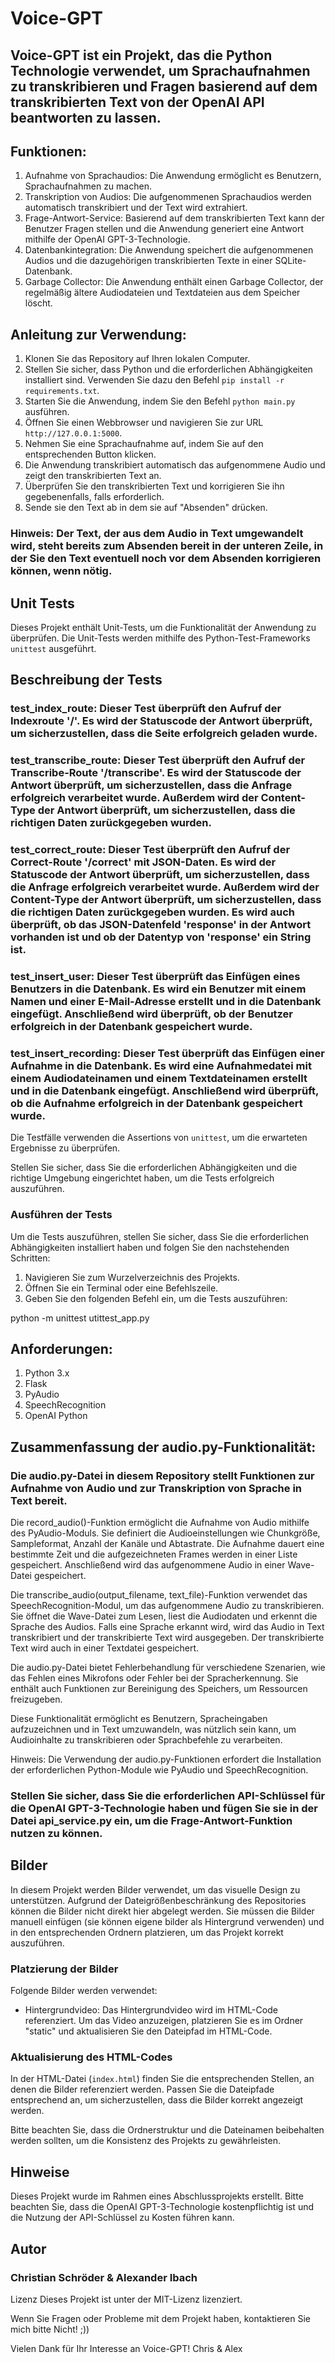 # Voice-GPT
## Voice-GPT ist ein Projekt, das die Python Technologie verwendet, um Sprachaufnahmen zu transkribieren und Fragen basierend auf dem transkribierten Text von der OpenAI API beantworten zu lassen.

## Funktionen:

1. Aufnahme von Sprachaudios: Die Anwendung ermöglicht es Benutzern, Sprachaufnahmen zu machen.
2. Transkription von Audios: Die aufgenommenen Sprachaudios werden automatisch transkribiert und der Text wird extrahiert.
3. Frage-Antwort-Service: Basierend auf dem transkribierten Text kann der Benutzer Fragen stellen und die Anwendung generiert eine Antwort mithilfe der OpenAI GPT-3-Technologie.
4. Datenbankintegration: Die Anwendung speichert die aufgenommenen Audios und die dazugehörigen transkribierten Texte in einer SQLite-Datenbank.
5. Garbage Collector: Die Anwendung enthält einen Garbage Collector, der regelmäßig ältere Audiodateien und Textdateien aus dem Speicher löscht.

## Anleitung zur Verwendung:

1. Klonen Sie das Repository auf Ihren lokalen Computer.
2. Stellen Sie sicher, dass Python und die erforderlichen Abhängigkeiten installiert sind. Verwenden Sie dazu den Befehl `pip install -r requirements.txt`.
3. Starten Sie die Anwendung, indem Sie den Befehl `python main.py` ausführen.
4. Öffnen Sie einen Webbrowser und navigieren Sie zur URL `http://127.0.0.1:5000`.
5. Nehmen Sie eine Sprachaufnahme auf, indem Sie auf den entsprechenden Button klicken.
6. Die Anwendung transkribiert automatisch das aufgenommene Audio und zeigt den transkribierten Text an.
7. Überprüfen Sie den transkribierten Text und korrigieren Sie ihn gegebenenfalls, falls erforderlich.
8. Sende sie den Text ab in dem sie auf "Absenden" drücken.
### Hinweis: Der Text, der aus dem Audio in Text umgewandelt wird, steht bereits zum Absenden bereit in der unteren Zeile, in der Sie den Text eventuell noch vor dem Absenden korrigieren können, wenn nötig.


## Unit Tests

Dieses Projekt enthält Unit-Tests, um die Funktionalität der Anwendung zu überprüfen. Die Unit-Tests werden mithilfe des Python-Test-Frameworks `unittest` ausgeführt.

## Beschreibung der Tests

### test_index_route: Dieser Test überprüft den Aufruf der Indexroute '/'. Es wird der Statuscode der Antwort überprüft, um sicherzustellen, dass die Seite erfolgreich geladen wurde.

### test_transcribe_route: Dieser Test überprüft den Aufruf der Transcribe-Route '/transcribe'. Es wird der Statuscode der Antwort überprüft, um sicherzustellen, dass die Anfrage erfolgreich verarbeitet wurde. Außerdem wird der Content-Type der Antwort überprüft, um sicherzustellen, dass die richtigen Daten zurückgegeben wurden.

### test_correct_route: Dieser Test überprüft den Aufruf der Correct-Route '/correct' mit JSON-Daten. Es wird der Statuscode der Antwort überprüft, um sicherzustellen, dass die Anfrage erfolgreich verarbeitet wurde. Außerdem wird der Content-Type der Antwort überprüft, um sicherzustellen, dass die richtigen Daten zurückgegeben wurden. Es wird auch überprüft, ob das JSON-Datenfeld 'response' in der Antwort vorhanden ist und ob der Datentyp von 'response' ein String ist.

### test_insert_user: Dieser Test überprüft das Einfügen eines Benutzers in die Datenbank. Es wird ein Benutzer mit einem Namen und einer E-Mail-Adresse erstellt und in die Datenbank eingefügt. Anschließend wird überprüft, ob der Benutzer erfolgreich in der Datenbank gespeichert wurde.

### test_insert_recording: Dieser Test überprüft das Einfügen einer Aufnahme in die Datenbank. Es wird eine Aufnahmedatei mit einem Audiodateinamen und einem Textdateinamen erstellt und in die Datenbank eingefügt. Anschließend wird überprüft, ob die Aufnahme erfolgreich in der Datenbank gespeichert wurde.

Die Testfälle verwenden die Assertions von `unittest`, um die erwarteten Ergebnisse zu überprüfen.

Stellen Sie sicher, dass Sie die erforderlichen Abhängigkeiten und die richtige Umgebung eingerichtet haben, um die Tests erfolgreich auszuführen.


### Ausführen der Tests

Um die Tests auszuführen, stellen Sie sicher, dass Sie die erforderlichen Abhängigkeiten installiert haben und folgen Sie den nachstehenden Schritten:

1. Navigieren Sie zum Wurzelverzeichnis des Projekts.
2. Öffnen Sie ein Terminal oder eine Befehlszeile.
3. Geben Sie den folgenden Befehl ein, um die Tests auszuführen:

python -m unittest utittest_app.py

## Anforderungen:

1. Python 3.x
2. Flask
3. PyAudio
4. SpeechRecognition
5. OpenAI Python

## Zusammenfassung der audio.py-Funktionalität:

### Die audio.py-Datei in diesem Repository stellt Funktionen zur Aufnahme von Audio und zur Transkription von Sprache in Text bereit.

Die record_audio()-Funktion ermöglicht die Aufnahme von Audio mithilfe des PyAudio-Moduls. Sie definiert die Audioeinstellungen wie Chunkgröße, Sampleformat, Anzahl der Kanäle und Abtastrate. Die Aufnahme dauert eine bestimmte Zeit und die aufgezeichneten Frames werden in einer Liste gespeichert. Anschließend wird das aufgenommene Audio in einer Wave-Datei gespeichert.

Die transcribe_audio(output_filename, text_file)-Funktion verwendet das SpeechRecognition-Modul, um das aufgenommene Audio zu transkribieren. Sie öffnet die Wave-Datei zum Lesen, liest die Audiodaten und erkennt die Sprache des Audios. Falls eine Sprache erkannt wird, wird das Audio in Text transkribiert und der transkribierte Text wird ausgegeben. Der transkribierte Text wird auch in einer Textdatei gespeichert.

Die audio.py-Datei bietet Fehlerbehandlung für verschiedene Szenarien, wie das Fehlen eines Mikrofons oder Fehler bei der Spracherkennung. Sie enthält auch Funktionen zur Bereinigung des Speichers, um Ressourcen freizugeben.

Diese Funktionalität ermöglicht es Benutzern, Spracheingaben aufzuzeichnen und in Text umzuwandeln, was nützlich sein kann, um Audioinhalte zu transkribieren oder Sprachbefehle zu verarbeiten.

Hinweis: Die Verwendung der audio.py-Funktionen erfordert die Installation der erforderlichen Python-Module wie PyAudio und SpeechRecognition.
   
### Stellen Sie sicher, dass Sie die erforderlichen API-Schlüssel für die OpenAI GPT-3-Technologie haben und fügen Sie sie in der Datei api_service.py ein, um die Frage-Antwort-Funktion nutzen zu können.

## Bilder

In diesem Projekt werden Bilder verwendet, um das visuelle Design zu unterstützen. Aufgrund der Dateigrößenbeschränkung des Repositories können die Bilder nicht direkt hier abgelegt werden. Sie müssen die Bilder manuell einfügen (sie können eigene bilder als Hintergrund verwenden) und in den entsprechenden Ordnern platzieren, um das Projekt korrekt auszuführen.

### Platzierung der Bilder

Folgende Bilder werden verwendet:

- Hintergrundvideo: Das Hintergrundvideo wird im HTML-Code referenziert. Um das Video anzuzeigen, platzieren Sie es im Ordner "static" und aktualisieren Sie den Dateipfad im HTML-Code.

### Aktualisierung des HTML-Codes

In der HTML-Datei (`index.html`) finden Sie die entsprechenden Stellen, an denen die Bilder referenziert werden. Passen Sie die Dateipfade entsprechend an, um sicherzustellen, dass die Bilder korrekt angezeigt werden.

Bitte beachten Sie, dass die Ordnerstruktur und die Dateinamen beibehalten werden sollten, um die Konsistenz des Projekts zu gewährleisten.


## Hinweise
Dieses Projekt wurde im Rahmen eines Abschlussprojekts erstellt. Bitte beachten Sie, dass die OpenAI GPT-3-Technologie kostenpflichtig ist und die Nutzung der API-Schlüssel zu Kosten führen kann.

## Autor
### Christian Schröder & Alexander Ibach

Lizenz
Dieses Projekt ist unter der MIT-Lizenz lizenziert.

Wenn Sie Fragen oder Probleme mit dem Projekt haben, kontaktieren Sie mich bitte Nicht! ;))

Vielen Dank für Ihr Interesse an Voice-GPT!
Chris & Alex
